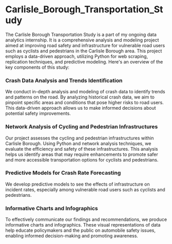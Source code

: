 # Carlisle_Borough_Transportation_Study

The Carlisle Borough Transportation Study is a part of my ongoing data analytics internship. It is a comprehensive analysis and modeling project aimed at improving road safety and infrastructure for vulnerable road users such as cyclists and pedestrians in the Carlisle Borough area. This project employs a data-driven approach, utilizing Python for web scraping, replication techniques, and predictive modeling. Here's an overview of the key components of this study:

### Crash Data Analysis and Trends Identification

We conduct in-depth analysis and modeling of crash data to identify trends and patterns on the road. By analyzing historical crash data, we aim to pinpoint specific areas and conditions that pose higher risks to road users. This data-driven approach allows us to make informed decisions about potential safety improvements.

### Network Analysis of Cycling and Pedestrian Infrastructures

Our project assesses the cycling and pedestrian infrastructures within Carlisle Borough. Using Python and network analysis techniques, we evaluate the efficiency and safety of these infrastructures. This analysis helps us identify areas that may require enhancements to promote safer and more accessible transportation options for cyclists and pedestrians.

### Predictive Models for Crash Rate Forecasting

We develop predictive models to see the effects of infrastructure on incident rates, especially among vulnerable road users such as cyclists and pedestrians. 

### Informative Charts and Infographics

To effectively communicate our findings and recommendations, we produce informative charts and infographics. These visual representations of data help educate policymakers and the public on automobile safety issues, enabling informed decision-making and promoting awareness.
